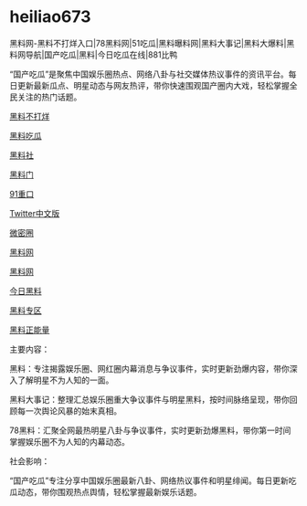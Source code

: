 # heiliao673
黑料网-黑料不打烊入口|78黑料网|51吃瓜|黑料曝料网|黑料大事记|黑料大爆料|黑料网导航|国产吃瓜|黑料|今日吃瓜在线|881比鸭

“国产吃瓜”是聚焦中国娱乐圈热点、网络八卦与社交媒体热议事件的资讯平台。每日更新最新瓜点、明星动态与网友热评，带你快速围观国产圈内大戏，轻松掌握全民关注的热门话题。

<a href="https://heiliaochuansong01.pages.dev/">黑料不打烊</a>

<a href="https://heiliaowangjin01.pages.dev/">黑料吃瓜</a>

<a href="https://heiliaoshedujia01.pages.dev/">黑料社</a>

<a href="https://heiliaoshedujia-1.pages.dev/">黑料门</a>

<a href="https://91zhongkouzui.pages.dev/">91重口</a>

<a href="https://twitterzhongwenban.pages.dev/">Twitter中文版</a>

<a href="https://weimiquanzui01.pages.dev/">微密圈</a>

<a href="https://heiliaowangjinri-02.pages.dev/">黑料网</a>

<a href="https://heiliaowangdu.pages.dev/">黑料网</a>

<a href="https://jinriheiliao99.pages.dev/">今日黑料</a>

<a href="https://heiliaowangjinri2.pages.dev/">黑料专区</a>

<a href="https://heiliaozhengnengliang-99.pages.dev/">黑料正能量</a>

主要内容：

黑料：专注揭露娱乐圈、网红圈内幕消息与争议事件，实时更新劲爆内容，带你深入了解明星不为人知的一面。

黑料大事记：整理汇总娱乐圈重大争议事件与明星黑料，按时间脉络呈现，带你回顾每一次舆论风暴的始末真相。

78黑料：汇聚全网最热明星八卦与争议事件，实时更新劲爆黑料，带你第一时间掌握娱乐圈不为人知的内幕动态。

社会影响：

“国产吃瓜”专注分享中国娱乐圈最新八卦、网络热议事件和明星绯闻。每日更新吃瓜动态，带你围观热点舆情，轻松掌握最新娱乐话题。
